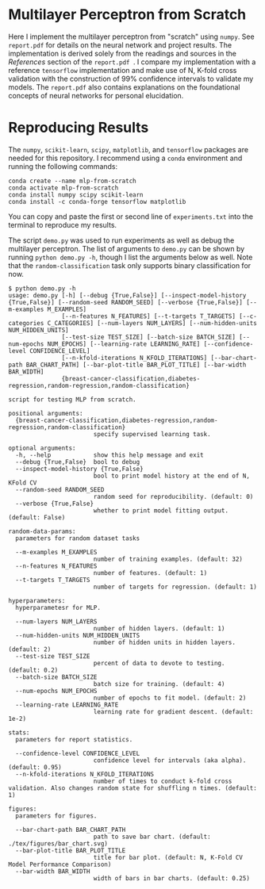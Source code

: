 # Multilayer Perceptron from Scratch

Here I implement the multilayer perceptron from "scratch" using `numpy`. See ` report.pdf` for details on the neural network and project results. The implementation is derived solely from the readings and sources in the _References_ section of the `report.pdf `. I compare my implementation with a reference `tensorflow` implementation and make use of N, K-fold cross validation with the construction of 99% confidence intervals to validate my models. The `report.pdf` also contains explanations on the foundational concepts of neural networks for personal elucidation.

# Reproducing Results

The `numpy`, `scikit-learn`, `scipy`, `matplotlib`, and `tensorflow` packages are needed for this repository. I recommend using a `conda` environment and running the following commands:

```
conda create --name mlp-from-scratch
conda activate mlp-from-scratch
conda install numpy scipy scikit-learn
conda install -c conda-forge tensorflow matplotlib
```

You can copy and paste the first or second line of `experiments.txt` into the terminal to reproduce my results.

The script `demo.py` was used to run experiments as well as debug the multilayer perceptron. The list of arguments to `demo.py` can be shown by running `python demo.py -h`, though I list the arguments below as well. Note that the `random-classification` task only supports binary classification for now.

```
$ python demo.py -h
usage: demo.py [-h] [--debug {True,False}] [--inspect-model-history {True,False}] [--random-seed RANDOM_SEED] [--verbose {True,False}] [--m-examples M_EXAMPLES]
               [--n-features N_FEATURES] [--t-targets T_TARGETS] [--c-categories C_CATEGORIES] [--num-layers NUM_LAYERS] [--num-hidden-units NUM_HIDDEN_UNITS]
               [--test-size TEST_SIZE] [--batch-size BATCH_SIZE] [--num-epochs NUM_EPOCHS] [--learning-rate LEARNING_RATE] [--confidence-level CONFIDENCE_LEVEL]
               [--n-kfold-iterations N_KFOLD_ITERATIONS] [--bar-chart-path BAR_CHART_PATH] [--bar-plot-title BAR_PLOT_TITLE] [--bar-width BAR_WIDTH]
               {breast-cancer-classification,diabetes-regression,random-regression,random-classification}

script for testing MLP from scratch.

positional arguments:
  {breast-cancer-classification,diabetes-regression,random-regression,random-classification}
                        specify supervised learning task.

optional arguments:
  -h, --help            show this help message and exit
  --debug {True,False}  bool to debug
  --inspect-model-history {True,False}
                        bool to print model history at the end of N, KFold CV
  --random-seed RANDOM_SEED
                        random seed for reproducibility. (default: 0)
  --verbose {True,False}
                        whether to print model fitting output. (default: False)

random-data-params:
  parameters for random dataset tasks

  --m-examples M_EXAMPLES
                        number of training examples. (default: 32)
  --n-features N_FEATURES
                        number of features. (default: 1)
  --t-targets T_TARGETS
                        number of targets for regression. (default: 1)

hyperparameters:
  hyperparametesr for MLP.

  --num-layers NUM_LAYERS
                        number of hidden layers. (default: 1)
  --num-hidden-units NUM_HIDDEN_UNITS
                        number of hidden units in hidden layers. (default: 2)
  --test-size TEST_SIZE
                        percent of data to devote to testing. (default: 0.2)
  --batch-size BATCH_SIZE
                        batch size for training. (default: 4)
  --num-epochs NUM_EPOCHS
                        number of epochs to fit model. (default: 2)
  --learning-rate LEARNING_RATE
                        learning rate for gradient descent. (default: 1e-2)

stats:
  parameters for report statistics.

  --confidence-level CONFIDENCE_LEVEL
                        confidence level for intervals (aka alpha). (default: 0.95)
  --n-kfold-iterations N_KFOLD_ITERATIONS
                        number of times to conduct k-fold cross validation. Also changes random state for shuffling n times. (default: 1)

figures:
  parameters for figures.

  --bar-chart-path BAR_CHART_PATH
                        path to save bar chart. (default: ./tex/figures/bar_chart.svg)
  --bar-plot-title BAR_PLOT_TITLE
                        title for bar plot. (default: N, K-Fold CV Model Performance Comparison)
  --bar-width BAR_WIDTH
                        width of bars in bar charts. (default: 0.25)
```
